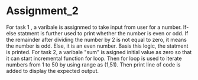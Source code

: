 # Assignment_2
For task 1 , a varibale is assignmed to take input from user for a number. If-else statment is further used to print whether the number is even or odd. If the remainder after dividing the number by 2 is not equal to zero, it means the number is odd. Else, it is an even number. Basis this logic, the statment is printed.
For task 2, a varibale "sum" is asigned initial value as zero so that it can start incremental function for loop. Then for loop is used to iterate numbers from 1 to 50 by using range as (1,51). Then print line of code is added to display the expected output.
